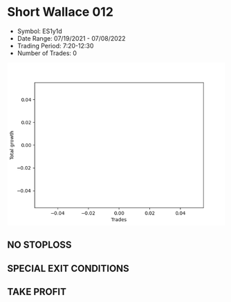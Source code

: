 # Short Wallace 012 
- Symbol: ES1y1d
- Date Range: 07/19/2021 - 07/08/2022
- Trading Period: 7:20-12:30
- Number of Trades: 0

![Plot](ShortWallace012ES1y1d.png)
## NO STOPLOSS









## SPECIAL EXIT CONDITIONS 


## TAKE PROFIT









